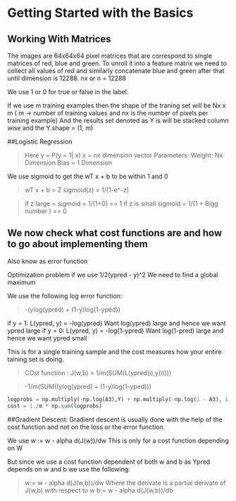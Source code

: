 # Getting Started with the Basics

## Working With Matrices
The images are 64x64x64 pixel matrices that are correspond to single matrices of red, blue and green.
To unroll it into a feature matrix we need to collect all values of red and similarly concatenate blue and green after that until dimension is 12288. 
nx or n = 12288

We use 1 or 0 for true or false in the label.

If we use m training examples then the shape of the traning set will be Nx x m ( m -> number of training values and nx is the number of pixels per training example)
And the results set denoted as Y is will be stacked column wise and the Y.shape = (1, m)

##Logistic Regression
>Here y = P(y = 1| x)
x = nx dimension vector
Parameters:
Weight: Nx Dimension
Bias = 1 Dimension

We use sigmoid to get the wT x + b to be within 1 and 0 
>wT x + b = Z
>sigmoid(z) = 1/(1-e^-z)

> if z large = sigmoid = 1/(1+0) == 1
> if z is small sigmoid = 1/(1 + Bigg number  )  == 0


## We now check what cost functions are and how to go about implementing them
Also know as error function

Optimization problem if we use 1/2(ypred - y)^2
We need to find a global maximum 

We use the following log error function: 
> -(ylog(ypred) + (1-y)log(1-yped))

if y = 1: L(ypred, y) = -log(ypred)        Want log(ypred) large and hence we want ypred large
if y = 0: L(ypred, y) = -log(1-ypred)      Want log(1-pred) large and hence we want ypred small

This is for a single training sample and the cost measures how your entire taining set is doing.
> COst function : J(w,b) = 1/m(SUM(L(ypred(i),y(i))))

> -1/m(SUM((ylog(ypred) + (1-y)log(1-yped)))

```python
logprobs = np.multiply(-np.log(A3),Y) + np.multiply(-np.log(1 - A3), 1 - Y)
cost = 1./m * np.sum(logprobs)
```

##Gradient Descent:
Gradient descent is usually done with the help of the cost function and not on the loss or the error function.

We use w := w - alpha d(J(w))/dw  This is only for a cost function depending on W

But since we use a cost function dependent of both w and b as Ypred depends on w and b we use the following:
> w:= w - alpha d(J(w,b))/dw  Where the derivate is a partial derivate of J(w,b) with respect to w
> b:= w - alpha d(J(w,b))/db 

